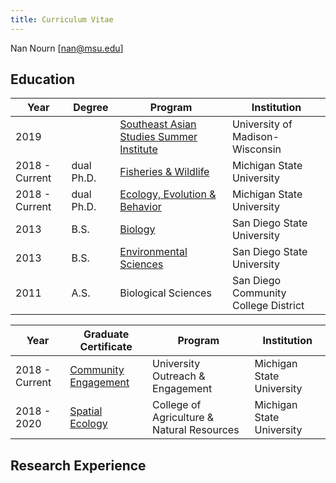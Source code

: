 ```yaml
---
title: Curriculum Vitae
---
```

Nan Nourn [[nan@msu.edu](mailto:nan@msu.edu)]


## Education
| Year           | Degree     | Program                                  | Institution                          |
|----------------|------------|------------------------------------------|--------------------------------------|
| 2019           |            | [Southeast Asian Studies Summer Institute](https://seassi.wisc.edu/) | University of Madison-Wisconsin      |
| 2018 - Current | dual Ph.D. | [Fisheries & Wildlife](https://www.canr.msu.edu/fw/)                     | Michigan State University            |
| 2018 - Current | dual Ph.D. | [Ecology, Evolution & Behavior](https://eeb.msu.edu/)            | Michigan State University            |
| 2013           | B.S.       | [Biology](http://www.bio.sdsu.edu/)                                  | San Diego State University           |
| 2013           | B.S.       | [Environmental Sciences](http://envsci.sdsu.edu/)                                  | San Diego State University           |
| 2011           | A.S.       | Biological Sciences                      | San Diego Community College District |

| Year           | Graduate Certificate | Program                                    | Institution               |
|----------------|----------------------|--------------------------------------------|---------------------------|
| 2018 - Current | [Community Engagement](https://gradcert.engage.msu.edu/) | University Outreach & Engagement           | Michigan State University |
| 2018 - 2020    | [Spatial Ecology](https://www.canr.msu.edu/spatial-ecology/)      | College of Agriculture & Natural Resources | Michigan State University |


## Research Experience